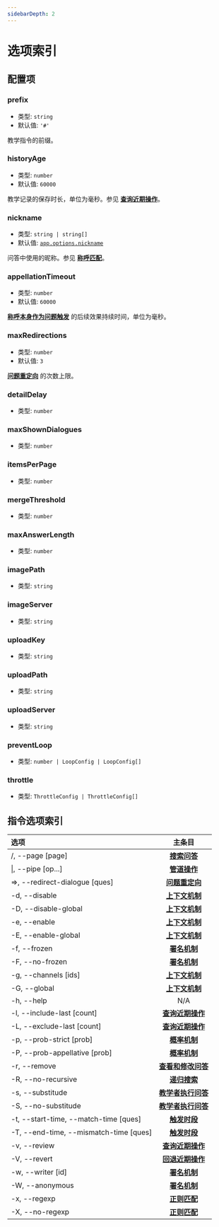 ```yaml
---
sidebarDepth: 2
---
```


# 选项索引

## 配置项

### prefix

- 类型: `string`
- 默认值: `'#'`

教学指令的前缀。

### historyAge

- 类型: `number`
- 默认值: `60000`

教学记录的保存时长，单位为毫秒。参见 [**查询近期操作**](./basic.md#查询近期操作)。

### nickname

- 类型: `string | string[]`
- 默认值: [`app.options.nickname`](../../api/app.md#options-nickname)

问答中使用的昵称。参见 [**称呼匹配**](./prob.md#称呼匹配)。

### appellationTimeout

- 类型: `number`
- 默认值: `60000`

[**称呼本身作为问题触发**](./prob.md#称呼本身作为问题触发) 的后续效果持续时间，单位为毫秒。

### maxRedirections

- 类型: `number`
- 默认值: `3`

[**问题重定向**](./interp.md#问题重定向) 的次数上限。

### detailDelay

- 类型: `number`

### maxShownDialogues

- 类型: `number`

### itemsPerPage

- 类型: `number`

### mergeThreshold

- 类型: `number`

### maxAnswerLength

- 类型: `number`

### imagePath

- 类型: `string`

### imageServer

- 类型: `string`

### uploadKey

- 类型: `string`

### uploadPath

- 类型: `string`

### uploadServer

- 类型: `string`

### preventLoop

- 类型: `number | LoopConfig | LoopConfig[]`

### throttle

- 类型: `ThrottleConfig | ThrottleConfig[]`

<!-- ### successorTimeout

- 类型: `number` -->

## 指令选项索引

| 选项 | 主条目 |
|:--|:-:|
| /, --page [page] | [**搜索问答**](./basic.md#搜索问答) |
| \|, --pipe [op...] | [**管道操作**](./basic.md#管道操作) |
| =>, --redirect-dialogue [ques] | [**问题重定向**](./interp.md#问题重定向) |
| -d, --disable | [**上下文机制**](./context.md#基本用法) |
| -D, --disable-global | [**上下文机制**](./context.md#基本用法) |
| -e, --enable | [**上下文机制**](./context.md#基本用法) |
| -E, --enable-global | [**上下文机制**](./context.md#基本用法) |
| -f, --frozen | [**署名机制**](./misc.md#署名机制) |
| -F, --no-frozen | [**署名机制**](./misc.md#署名机制) |
| -g, --channels [ids] | [**上下文机制**](./context.md#基本用法) |
| -G, --global | [**上下文机制**](./context.md#基本用法) |
| -h, --help | N/A |
| -l, --include-last [count] | [**查询近期操作**](./basic.md#查询近期操作) |
| -L, --exclude-last [count] | [**查询近期操作**](./basic.md#查询近期操作) |
| -p, --prob-strict [prob] | [**概率机制**](./prob.md#基本用法) |
| -P, --prob-appellative [prob] | [**概率机制**](./prob.md#基本用法) |
| -r, --remove | [**查看和修改问答**](./basic.md#查看和修改问答) |
| -R, --no-recursive | [**递归搜索**](./interp.md#递归搜索) |
| -s, --substitude | [**教学者执行问答**](./interp.md#教学者执行问答) |
| -S, --no-substitude | [**教学者执行问答**](./interp.md#教学者执行问答) |
| -t, --start-time, --match-time [ques] | [**触发时段**](./misc.md#触发时段) |
| -T, --end-time, --mismatch-time [ques] | [**触发时段**](./misc.md#触发时段) |
| -v, --review | [**查询近期操作**](./basic.md#查询近期操作) |
| -V, --revert | [**回退近期操作**](./basic.md#回退近期操作) |
| -w, --writer [id] | [**署名机制**](./misc.md#署名机制) |
| -W, --anonymous | [**署名机制**](./misc.md#署名机制) |
| -x, --regexp | [**正则匹配**](./regexp.md#基本用法) |
| -X, --no-regexp | [**正则匹配**](./regexp.md#基本用法) |

<!-- | -z, --successor-timeout | [**搜索问答**](./basic.md#搜索问答) | -->
